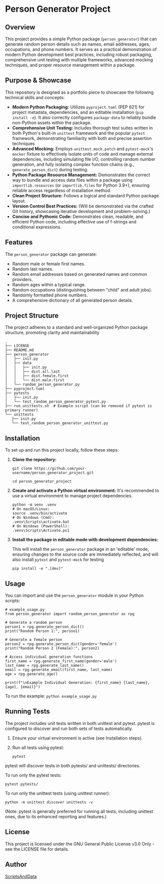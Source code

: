 # Person Generator Project

## Overview

This project provides a simple Python package (`person_generator`) that can generate random person details such as names, email addresses, ages, occupations, and phone numbers. It serves as a practical demonstration of modern Python development best practices, including robust packaging, comprehensive unit testing with multiple frameworks, advanced mocking techniques, and proper resource management within a package.

## Purpose & Showcase

This repository is designed as a portfolio piece to showcase the following technical skills and concepts:

* **Modern Python Packaging:** Utilizes `pyproject.toml` (PEP 621) for project metadata, dependencies, and an editable installation (`pip install -e`). It also correctly configures `package-data` to reliably bundle non-Python assets within the package.
* **Comprehensive Unit Testing:** Includes thorough test suites written in both Python's built-in `unittest` framework and the popular `pytest` framework, demonstrating familiarity with both and precise assertion techniques
* **Advanced Mocking:** Employs `unittest.mock.patch` and `pytest-mock`'s `mocker` fixture to effectively isolate units of code and manage external dependencies, including simulating file I/O, controlling random number generation, and fully isolating complex function chains (e.g., `generate_person_dict`) during testing.
* **Python Package Resource Management:** Demonstrates the correct way to bundle and access data files within a package using `importlib.resources` (or `importlib.files` for Python 3.9+), ensuring reliable access regardless of installation method.
* **Clean Project Structure:** Follows a logical and standard Python package layout.
* **Version Control Best Practices:** (Will be demonstrated via the crafted Git history, showcasing iterative development and problem-solving.)
* **Concise and Pythonic Code:** Demonstrates clean, readable, and efficient Python code, including effective use of f-strings and conditional expressions.

## Features

The `person_generator` package can generate:

* Random male or female first names.
* Random last names.
* Random email addresses based on generated names and common providers.
* Random ages within a typical range.
* Random occupations (distinguishing between "child" and adult jobs).
* Randomly formatted phone numbers.
* A comprehensive dictionary of all generated person details.

## Project Structure
The project adheres to a standard and well-organized Python package structure, promoting clarity and maintainability
```
.
├── LICENSE
├── README.md
├── person_generator
│   ├── init.py
│   ├── data
│   │   ├── init.py
│   │   ├── dist.all.last
│   │   ├── dist.female.first
│   │   └── dist.male.first
│   └── random_person_generator.py
├── pyproject.toml
├── pytests
│   ├── init.py
│   └── test_random_person_generator_pytest.py
├── run_unittests.sh  # Example script (can be removed if pytest is primary runner)
└── unittests
   ├── init.py
   └── test_random_person_generator_unittest.py
```

## Installation

To set up and run this project locally, follow these steps:

1.  **Clone the repository:**
    ```
    git clone https://github.com/your-username/person_generator_project.git

    cd person_generator_project
    ```

2.  **Create and activate a Python virtual environment:**
    It's recommended to use a virtual environment to manage project dependencies.
    ```
    python -m venv .venv
    # On macOS/Linux:
    source .venv/bin/activate
    # On Windows (Cmd):
    .venv\Scripts\activate.bat
    # On Windows (PowerShell):
    .venv\Scripts\Activate.ps1
    ```

3.  **Install the package in editable mode with development dependencies:**

    This will install the `person_generator` package in an 'editable' mode, ensuring changes to the source code are immediately reflected, and will also install `pytest` and `pytest-mock` for testing

    `pip install -e ".[dev]"`

## Usage

You can import and use the `person_generator` module in your Python scripts:

```
# example_usage.py
from person_generator import random_person_generator as rpg

# Generate a random person
person1 = rpg.generate_person_dict()
print("Random Person 1:", person1)

# Generate a female person
person2 = rpg.generate_person_dict(gender='female')
print("Random Person 2 (Female):", person2)

# Access individual generation functions
first_name = rpg.generate_first_name(gender='male')
last_name = rpg.generate_last_name()
email = rpg.generate_email(first_name, last_name)
age = rpg.generate_age()

print(f"\nExample Individual Generation: {first_name} {last_name}, {age}, {email}")
```

To run the example: ```python example_usage.py```

## Running Tests

The project includes unit tests written in both unittest and pytest. pytest is configured to discover and run both sets of tests automatically.

1. Ensure your virtual environment is active (see Installation steps).

2. Run all tests using pytest: 
    
    `pytest`

pytest will discover tests in both pytests/ and unittests/ directories.

To run only the pytest tests:

```pytest pytests/```

To run only the unittest tests (using unittest runner):

```python -m unittest discover unittests -v```

(Note: pytest is generally preferred for running all tests, including unittest ones, due to its enhanced reporting and features.)

## License

This project is licensed under the GNU General Public License v3.0 Only - see the LICENSE file for details.

## Author

[ScriptsAndData](https://github.com/ScriptsAndData)




